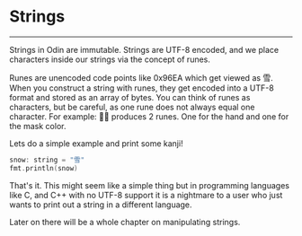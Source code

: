 # Strings
---
Strings in Odin are immutable. Strings are UTF-8 encoded, and we place characters inside our strings via the concept of runes.

Runes are unencoded code points like 0x96EA which get viewed as 雪.
When you construct a string with runes, they get encoded into a UTF-8 format and stored as an array of bytes.
You can think of runes as characters, but be careful, as one rune does not always equal one character.
For example: 👋🏻 produces 2 runes. One for the hand and one for the mask color.

Lets do a simple example and print some kanji!
```cpp
snow: string = "雪"
fmt.println(snow)
```
That's it.
This might seem like a simple thing but in programming languages like C, and C++ with no UTF-8 support it is a nightmare to a user who just wants to print out a string in a different language.

Later on there will be a whole chapter on manipulating strings.